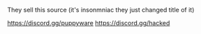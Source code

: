 They sell this source (it's insonmniac they just changed title of it)

https://discord.gg/puppyware
https://discord.gg/hacked
